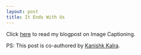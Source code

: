 ```yaml
---
layout: post
title: It Ends With Us
---
```

Click [here](https://medium.com/analytics-vidhya/cnn-lstm-architecture-and-image-captioning-2351fc18e8d7) to read my blogpost on Image Captioning.

PS: This post is co-authored by [Kanishk Kalra](https://medium.com/@kanishkkalra1999).
